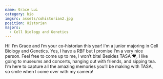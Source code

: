 ```yaml
---
name: Grace Lui
category: bio
imgsrc: assets/cohistorian2.jpg
position: Historian
majors:
  - Cell Biology and Genetics
---
```

Hi! I’m Grace and I’m your co-historian this year! I'm a junior majoring in Cell Biology and Genetics. Yes, I have a RBF but I promise I’m a very nice person. Feel free to come up to me, I won’t bite! Besides TASA :heart:, I like going to museums and concerts, hanging out with friends, and sipping tea. I’m here to capture all the amazing memories you’ll be making with TASA, so smile when I come over with my camera!